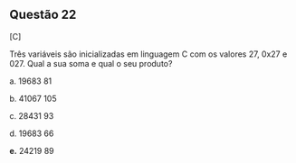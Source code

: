 

## Questão 22
[C]

Três variáveis são inicializadas em linguagem C com os valores 27, 0x27 e 027. Qual a sua soma e qual o seu produto?

a. 19683 81

b. 41067 105

c. 28431 93

d. 19683 66

**e.** 24219 89



